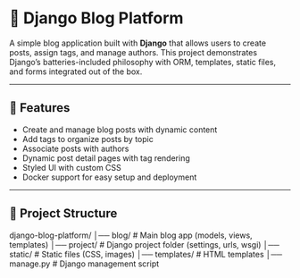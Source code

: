 # 📝 Django Blog Platform

A simple blog application built with **Django** that allows users to create posts, assign tags, and manage authors. This project demonstrates Django’s batteries-included philosophy with ORM, templates, static files, and forms integrated out of the box.  

---

## 🚀 Features
- Create and manage blog posts with dynamic content  
- Add tags to organize posts by topic  
- Associate posts with authors  
- Dynamic post detail pages with tag rendering  
- Styled UI with custom CSS  
- Docker support for easy setup and deployment  

---

## 📂 Project Structure

django-blog-platform/
│── blog/ # Main blog app (models, views, templates)
│── project/ # Django project folder (settings, urls, wsgi)
│── static/ # Static files (CSS, images)
│── templates/ # HTML templates
│── manage.py # Django management script
